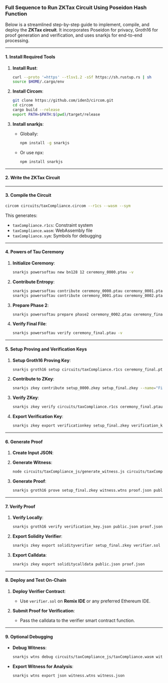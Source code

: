 ### Full Sequence to Run ZKTax Circuit Using Poseidon Hash Function

Below is a streamlined step-by-step guide to implement, compile, and deploy the **ZKTax circuit**. It incorporates Poseidon for privacy, Groth16 for proof generation and verification, and uses snarkjs for end-to-end processing.

---

#### **1. Install Required Tools**
1. **Install Rust**:
   ```bash
   curl --proto '=https' --tlsv1.2 -sSf https://sh.rustup.rs | sh
   source $HOME/.cargo/env
   ```

2. **Install Circom**:
   ```bash
   git clone https://github.com/iden3/circom.git
   cd circom
   cargo build --release
   export PATH=$PATH:$(pwd)/target/release
   ```

3. **Install snarkjs**:
   - Globally:
     ```bash
     npm install -g snarkjs
     ```
   - Or use npx:
     ```bash
     npm install snarkjs
     ```

---

#### **2. Write the ZKTax Circuit**
---

#### **3. Compile the Circuit**
```bash
circom circuits/taxCompliance.circom --r1cs --wasm --sym
```

This generates:
- `taxCompliance.r1cs`: Constraint system
- `taxCompliance.wasm`: WebAssembly file
- `taxCompliance.sym`: Symbols for debugging

---

#### **4. Powers of Tau Ceremony**
1. **Initialize Ceremony**:
   ```bash
   snarkjs powersoftau new bn128 12 ceremony_0000.ptau -v
   ```

2. **Contribute Entropy**:
   ```bash
   snarkjs powersoftau contribute ceremony_0000.ptau ceremony_0001.ptau --name="First Contributor" -v
   snarkjs powersoftau contribute ceremony_0001.ptau ceremony_0002.ptau --name="Second Contributor" -v
   ```

3. **Prepare Phase 2**:
   ```bash
   snarkjs powersoftau prepare phase2 ceremony_0002.ptau ceremony_final.ptau -v
   ```

4. **Verify Final File**:
   ```bash
   snarkjs powersoftau verify ceremony_final.ptau -v
   ```

---

#### **5. Setup Proving and Verification Keys**
1. **Setup Groth16 Proving Key**:
   ```bash
   snarkjs groth16 setup circuits/taxCompliance.r1cs ceremony_final.ptau setup_0000.zkey
   ```

2. **Contribute to ZKey**:
   ```bash
   snarkjs zkey contribute setup_0000.zkey setup_final.zkey --name="First Contributor" -v
   ```

3. **Verify ZKey**:
   ```bash
   snarkjs zkey verify circuits/taxCompliance.r1cs ceremony_final.ptau setup_final.zkey -v
   ```

4. **Export Verification Key**:
   ```bash
   snarkjs zkey export verificationkey setup_final.zkey verification_key.json
   ```

---

#### **6. Generate Proof**
1. **Create Input JSON**:
 

2. **Generate Witness**:
   ```bash
   node circuits/taxCompliance_js/generate_witness.js circuits/taxCompliance_js/taxCompliance.wasm inputs.json witness.wtns
   ```

3. **Generate Proof**:
   ```bash
   snarkjs groth16 prove setup_final.zkey witness.wtns proof.json public.json
   ```

---

#### **7. Verify Proof**
1. **Verify Locally**:
   ```bash
   snarkjs groth16 verify verification_key.json public.json proof.json
   ```

2. **Export Solidity Verifier**:
   ```bash
   snarkjs zkey export solidityverifier setup_final.zkey verifier.sol
   ```

3. **Export Calldata**:
   ```bash
   snarkjs zkey export soliditycalldata public.json proof.json
   ```

---

#### **8. Deploy and Test On-Chain**
1. **Deploy Verifier Contract**:
   - Use `verifier.sol` on **Remix IDE** or any preferred Ethereum IDE.

2. **Submit Proof for Verification**:
   - Pass the calldata to the verifier smart contract function.

---

#### **9. Optional Debugging**
- **Debug Witness**:
   ```bash
   snarkjs wtns debug circuits/taxCompliance_js/taxCompliance.wasm witness.wtns circuits/taxCompliance.sym
   ```

- **Export Witness for Analysis**:
   ```bash
   snarkjs wtns export json witness.wtns witness.json
   ```


